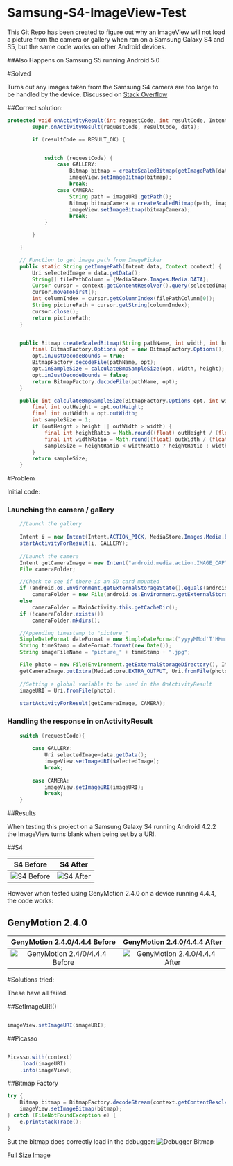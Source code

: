 # Samsung-S4-ImageView-Test
This Git Repo has been created to figure out why an ImageView will not load a picture from the camera or gallery when ran on a Samsung Galaxy S4 and S5, but the same code works on other Android devices.

##Also Happens on Samsung S5 running Android 5.0

#Solved

Turns out any images taken from the Samsung S4 camera are too large to be handled by the device. Discussed on [Stack Overflow](http://stackoverflow.com/questions/29932060/imageview-will-not-load-via-setimageuri-when-ran-on-samsung-galaxy-s4-only/)

##Correct solution: 

```Java
protected void onActivityResult(int requestCode, int resultCode, Intent data) {
        super.onActivityResult(requestCode, resultCode, data);

        if (resultCode == RESULT_OK) {


            switch (requestCode) {
                case GALLERY:
                    Bitmap bitmap = createScaledBitmap(getImagePath(data, getApplicationContext()), imageView.getWidth(), imageView.getHeight());
                    imageView.setImageBitmap(bitmap);
                    break;
                case CAMERA:
                    String path = imageURI.getPath();
                    Bitmap bitmapCamera = createScaledBitmap(path, imageView.getWidth(), imageView.getHeight());
                    imageView.setImageBitmap(bitmapCamera);
                    break;
            }

        }

    }

    // Function to get image path from ImagePicker
    public static String getImagePath(Intent data, Context context) {
        Uri selectedImage = data.getData();
        String[] filePathColumn = {MediaStore.Images.Media.DATA};
        Cursor cursor = context.getContentResolver().query(selectedImage, filePathColumn, null, null, null);
        cursor.moveToFirst();
        int columnIndex = cursor.getColumnIndex(filePathColumn[0]);
        String picturePath = cursor.getString(columnIndex);
        cursor.close();
        return picturePath;
    }


    public Bitmap createScaledBitmap(String pathName, int width, int height) {
        final BitmapFactory.Options opt = new BitmapFactory.Options();
        opt.inJustDecodeBounds = true;
        BitmapFactory.decodeFile(pathName, opt);
        opt.inSampleSize = calculateBmpSampleSize(opt, width, height);
        opt.inJustDecodeBounds = false;
        return BitmapFactory.decodeFile(pathName, opt);
    }

    public int calculateBmpSampleSize(BitmapFactory.Options opt, int width, int height) {
        final int outHeight = opt.outHeight;
        final int outWidth = opt.outWidth;
        int sampleSize = 1;
        if (outHeight > height || outWidth > width) {
            final int heightRatio = Math.round((float) outHeight / (float) height);
            final int widthRatio = Math.round((float) outWidth / (float) width);
            sampleSize = heightRatio < widthRatio ? heightRatio : widthRatio;
        }
        return sampleSize;
    }
```

#Problem

Initial code:

### Launching the camera / gallery
```Java
    //Launch the gallery
    
    Intent i = new Intent(Intent.ACTION_PICK, MediaStore.Images.Media.EXTERNAL_CONTENT_URI);
    startActivityForResult(i, GALLERY);
    
    //Launch the camera
    Intent getCameraImage = new Intent("android.media.action.IMAGE_CAPTURE");
    File cameraFolder;

    //Check to see if there is an SD card mounted
    if (android.os.Environment.getExternalStorageState().equals(android.os.Environment.MEDIA_MOUNTED))
        cameraFolder = new File(android.os.Environment.getExternalStorageDirectory(),IMAGEFOLDER);
    else
        cameraFolder = MainActivity.this.getCacheDir();
    if (!cameraFolder.exists())
        cameraFolder.mkdirs();

    //Appending timestamp to "picture_"
    SimpleDateFormat dateFormat = new SimpleDateFormat("yyyyMMdd'T'HHmmss");
    String timeStamp = dateFormat.format(new Date());
    String imageFileName = "picture_" + timeStamp + ".jpg";

    File photo = new File(Environment.getExternalStorageDirectory(), IMAGEFOLDER + imageFileName);
    getCameraImage.putExtra(MediaStore.EXTRA_OUTPUT, Uri.fromFile(photo));
    
    //Setting a global variable to be used in the OnActivityResult
    imageURI = Uri.fromFile(photo);
   
    startActivityForResult(getCameraImage, CAMERA);
```    
### Handling the response in onActivityResult
```Java
    switch (requestCode){
    
        case GALLERY: 
            Uri selectedImage=data.getData(); 
            imageView.setImageURI(selectedImage); 
            break; 
    
        case CAMERA: 
            imageView.setImageURI(imageURI); 
            break;
    }
```
##Results

When testing this project on a Samsung Galaxy S4 running Android 4.2.2 the ImageView turns blank when being set by a URI.

##S4

S4 Before                  |  S4 After
:-------------------------:|:-------------------------:
![S4 Before](http://i.imgur.com/oNWVpJY.png "S4 Before")  |  ![S4 After](http://i.imgur.com/HiiU2j1.png "S4 After")

However when tested using GenyMotion 2.4.0 on a device running 4.4.4, the code works:

## GenyMotion 2.4.0

GenyMotion 2.4.0/4.4.4 Before                  |  GenyMotion 2.4.0/4.4.4 After
:-------------------------:|:-------------------------:
![GenyMotion 2.4/0/4.4.4 Before](http://i.imgur.com/EJJQlqG.png "S4 Before")  |  ![GenyMotion 2.4.0/4.4.4 After](http://i.imgur.com/KDUUjgl.png "S4 After")

#Solutions tried:

These have all failed.

##SetImageURI()

```Java

imageView.setImageURI(imageURI);
```

##Picasso

```Java

Picasso.with(context)
    .load(imageURI)
    .into(imageView);

```

##Bitmap Factory

```Java
try {
    Bitmap bitmap = BitmapFactory.decodeStream(context.getContentResolver().openInputStream(imageURI));
    imageView.setImageBitmap(bitmap);
} catch (FileNotFoundException e) {
    e.printStackTrace();
}
```
But the bitmap does correctly load in the debugger:
![Debugger Bitmap](http://i.imgur.com/TSXBkcj.png "Bitmap loads in the debugger") 

[Full Size Image](http://i.imgur.com/Ls8Q0qh.jpg "Bitmap loads in the debugger")



